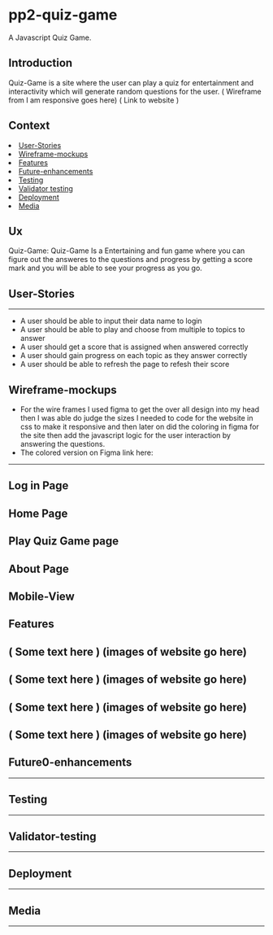 # pp2-quiz-game
A Javascript Quiz Game.

## Introduction
Quiz-Game is a site where the user can play a quiz for entertainment and interactivity which will generate random questions for the user. 
( Wireframe from I am responsive goes here)
( Link to website )

## Context
<li><a href="#User-Stories">User-Stories</li>
<li><a href="#Wireframe-mockups">Wireframe-mockups</li>
<li><a href="#Features">Features</li>
<li><a href="#Future-enhancements">Future-enhancements</li>
<li><a href="#Testing">Testing</a></li>
<li><a href="#Validator-testing">Validator testing</a></li>
<li><a href="#Deployment">Deployment</a></li>
<li><a href="#Media">Media</a></li>

## Ux <br>
Quiz-Game: Quiz-Game Is a Entertaining and fun game where you can figure out the answeres to the questions and progress by getting a score mark and you will be able to see your progress as you go.

## User-Stories
--------------------
- A user should be able to input their data name to login
- A user should be able to play and choose from multiple to topics to answer
- A user should get a score that is assigned when answered correctly 
- A user should gain progress on each topic as they answer correctly 
- A user should be able to refresh the page to refesh their score

## Wireframe-mockups
- For the wire frames I used figma to get the over all design into my head then I was able do judge the sizes I needed to code for the website in css to make it responsive and then later on did the coloring in figma for the site then add the javascript logic for the user interaction by answering the questions.
- The colored version on Figma link here: 
--------------------
## Log in Page

## Home Page

## Play Quiz Game page

## About Page

## Mobile-View

## Features <br>
( Some text here )
(images of website go here)
--------------------
( Some text here )
(images of website go here)
--------------------
( Some text here )
(images of website go here)
--------------------
( Some text here )
(images of website go here)
--------------------

## Future0-enhancements <br>
--------------------
## Testing  <br>
--------------------
## Validator-testing  <br>
--------------------
## Deployment  <br>
--------------------
## Media  <br>
--------------------

